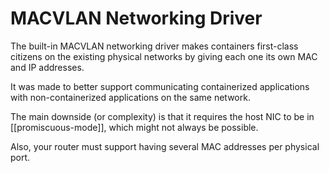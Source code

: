# MACVLAN Networking Driver
The built-in MACVLAN networking driver makes containers first-class citizens on the existing physical networks by giving each one its own MAC and IP addresses.

It was made to better support communicating containerized applications with non-containerized applications on the same network.

The main downside (or complexity) is that it requires the host NIC to be in [[promiscuous-mode]], which might not always be possible.

Also, your router must support having several MAC addresses per physical port.
